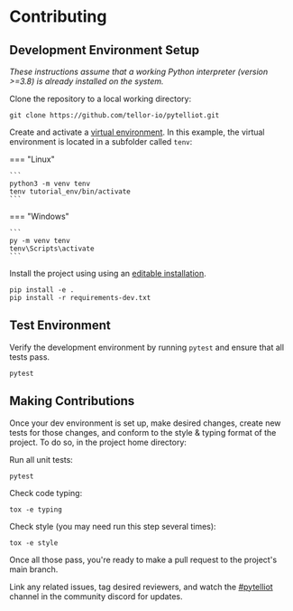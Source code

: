 # Contributing

## Development Environment Setup

*These instructions assume that a working Python interpreter (version >=3.8)
is already installed on the system.*

Clone the repository to a local working directory:

    git clone https://github.com/tellor-io/pytelliot.git

Create and activate a [virtual environment](https://docs.python.org/3/library/venv.html).  In this example, the virtual environment is 
located in a subfolder called `tenv`:

=== "Linux"

    ```
    python3 -m venv tenv
    tenv tutorial_env/bin/activate
    ```

=== "Windows"

    ```
    py -m venv tenv
    tenv\Scripts\activate
    ```

Install the project using using an [editable installation](https://pip.pypa.io/en/stable/reference/pip_install/#editable-installs).

    pip install -e .
    pip install -r requirements-dev.txt


## Test Environment

Verify the development environment by running `pytest` and ensure that all tests pass.

    pytest

## Making Contributions

Once your dev environment is set up, make desired changes, create new tests for those changes,
and conform to the style & typing format of the project. To do so, in the project home directory:

Run all unit tests:

    pytest

Check code typing:

    tox -e typing

Check style (you may need run this step several times):

    tox -e style

Once all those pass, you're ready to make a pull request to the project's main branch.

Link any related issues, tag desired reviewers, and watch the [#pytelliot](https://discord.gg/URXVQdGjAT) channel in the
community discord for updates.


